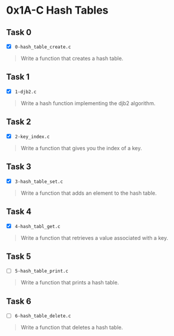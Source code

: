 # 0x1A-C Hash Tables

## Task 0
- [x] `0-hash_table_create.c`
> Write a function that creates a hash table.

## Task 1
- [x] `1-djb2.c`
> Write a hash function implementing the djb2 algorithm.

## Task 2
- [x] `2-key_index.c`
> Write a function that gives you the index of a key.

## Task 3
- [x] `3-hash_table_set.c`
> Write a function that adds an element to the hash table.

## Task 4
- [x] `4-hash_tabl_get.c`
> Write a function that retrieves a value associated with a key.

## Task 5
- [ ] `5-hash_table_print.c`
> Write a function that prints a hash table.

## Task 6
- [ ] `6-hash_table_delete.c`
> Write a function that deletes a hash table.
